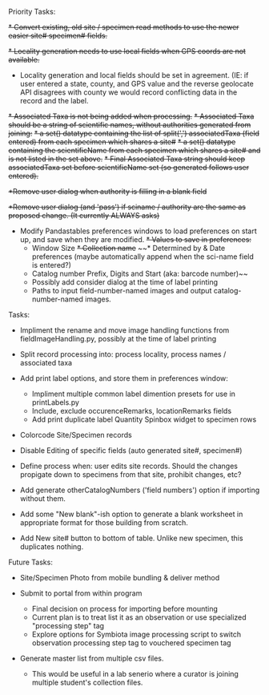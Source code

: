 Priority Tasks:

~~* Convert existing, old site / specimen read methods to use the newer easier site# specimen# fields.~~
 
~~* Locality generation needs to use local fields when GPS coords are not available.~~

* Locality generation and local fields should be set in agreement. (IE: if user entered a state, county, and GPS value and the reverse geolocate API disagrees with county we would record conflicting data in the record and the label.

~~* Associated Taxa is not being added when processing.~~
  ~~* Associated Taxa should be a string of scientific names, without authorities generated from joining:~~
    ~~* a set() datatype containing the list of split(',') associatedTaxa (field entered) from each specimen which shares a site#~~
    ~~* a set() datatype containing the scientificName from each specimen which shares a site# and is not listed in the set above.~~
    ~~* Final Associated Taxa string should keep associatedTaxa set before scientificName set (so generated follows user entered).~~

~~*Remove user dialog when authority is filling in a blank field~~

~~*Remove user dialog (and 'pass') if sciname / authority are the same as proposed change. (It currently ALWAYS asks)~~

* Modify Pandastables preferences windows to load preferences on start up, and save when they are modified.
~~* Values to save in preferences:~~
    * Window Size
    ~~* Collection name~~
     ~~* Determined by & Date preferences (maybe automatically append when the sci-name field is entered?)
     * Catalog number Prefix, Digits and Start (aka: barcode number)~~
     * Possibly add consider dialog at the time of label printing
     * Paths to input field-number-named images and output catalog-number-named images.

Tasks:

* Impliment the rename and move image handling functions from fieldImageHandling.py, possibly at the time of label printing

* Split record processing into: process locality, process names / associated taxa

* Add print label options, and store them in preferences window:
  * Impliment multiple common label dimention presets for use in printLabels.py
  * Include, exclude occurenceRemarks, locationRemarks fields
  * Add print duplicate label Quantity Spinbox widget to specimen rows

* Colorcode Site/Specimen records

* Disable Editing of specific fields (auto generated site#, specimen#)

* Define process when: user edits site records. Should the changes propigate down to specimens from that site, prohibit changes, etc?

* Add generate otherCatalogNumbers ('field numbers') option if importing without them.

* Add some "New blank"-ish option to generate a blank worksheet in appropriate format for those building from scratch.

* Add New site# button to bottom of table. Unlike new specimen, this duplicates nothing.


Future Tasks:

* Site/Specimen Photo from mobile bundling & deliver method

* Submit to portal from within program
  * Final decision on process for importing before mounting
  * Current plan is to treat list it as an observation or use specialized "processing step" tag
  * Explore options for Symbiota image processing script to switch observation processing step tag to vouchered specimen tag

* Generate master list from multiple csv files.
  * This would be useful in a lab senerio where a curator is joining multiple student's collection files.
